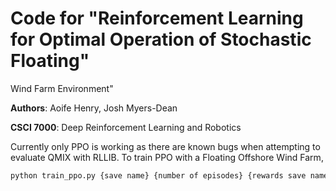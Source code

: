 # Code for "Reinforcement Learning for Optimal Operation of Stochastic Floating"
Wind Farm Environment"

__Authors__: Aoife Henry, Josh Myers-Dean

__CSCI 7000__: Deep Reinforcement Learning and Robotics 

Currently only PPO is working as there are known bugs when attempting to evaluate QMIX with RLLIB. To train PPO with a Floating Offshore Wind Farm,

```bash
python train_ppo.py {save name} {number of episodes} {rewards save name}
```
